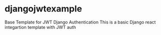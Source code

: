 # djangojwtexample
Base Template for JWT Django Authentication 
This is a basic Django react integartion template with JWT auth 
